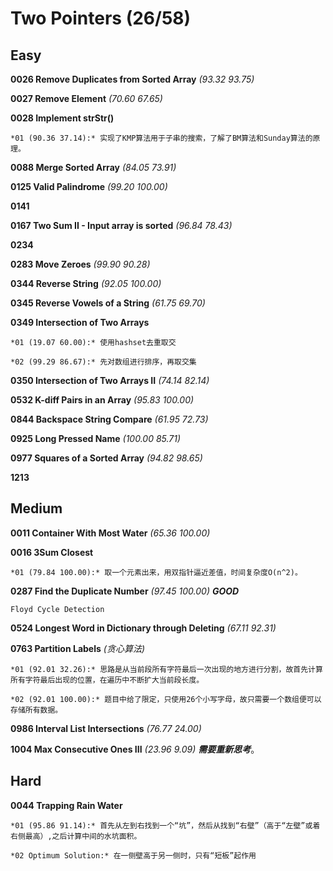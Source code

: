 # Two Pointers (26/58)

## Easy

**0026 Remove Duplicates from Sorted Array** *(93.32 93.75)*

**0027 Remove Element** *(70.60 67.65)*

**0028 Implement strStr()** 

	*01 (90.36 37.14):* 实现了KMP算法用于子串的搜索，了解了BM算法和Sunday算法的原理。

**0088 Merge Sorted Array** *(84.05 73.91)*

**0125 Valid Palindrome** *(99.20 100.00)*

**0141**

**0167 Two Sum II - Input array is sorted** *(96.84 78.43)*

**0234**

**0283 Move Zeroes** *(99.90 90.28)*

**0344 Reverse String** *(92.05 100.00)*

**0345 Reverse Vowels of a String** *(61.75 69.70)*

**0349 Intersection of Two Arrays** 

	*01 (19.07 60.00):* 使用hashset去重取交 

	*02 (99.29 86.67):* 先对数组进行排序，再取交集 

**0350 Intersection of Two Arrays II** *(74.14 82.14)*

**0532 K-diff Pairs in an Array** *(95.83 100.00)*

**0844 Backspace String Compare** *(61.95 72.73)*

**0925 Long Pressed Name** *(100.00 85.71)*

**0977 Squares of a Sorted Array** *(94.82 98.65)*

**1213**

## Medium

**0011 Container With Most Water** *(65.36 100.00)*

**0016 3Sum Closest** 

	*01 (79.84 100.00):* 取一个元素出来，用双指针逼近差值，时间复杂度O(n^2)。

**0287 Find the Duplicate Number** *(97.45 100.00)* ***GOOD*** 

	Floyd Cycle Detection

**0524 Longest Word in Dictionary through Deleting** *(67.11 92.31)*

**0763 Partition Labels** *(贪心算法)*

	*01 (92.01 32.26):* 思路是从当前段所有字符最后一次出现的地方进行分割，故首先计算所有字符最后出现的位置，在遍历中不断扩大当前段长度。

	*02 (92.01 100.00):* 题目中给了限定，只使用26个小写字母，故只需要一个数组便可以存储所有数据。

**0986 Interval List Intersections** *(76.77 24.00)*

**1004 Max Consecutive Ones III** *(23.96 9.09)* ***需要重新思考***。

## Hard

**0044 Trapping Rain Water** 

	*01 (95.86 91.14):* 首先从左到右找到一个“坑”，然后从找到“右壁”（高于“左壁”或着右侧最高）,之后计算中间的水坑面积。

	*02 Optimum Solution:* 在一侧壁高于另一侧时，只有“短板”起作用
